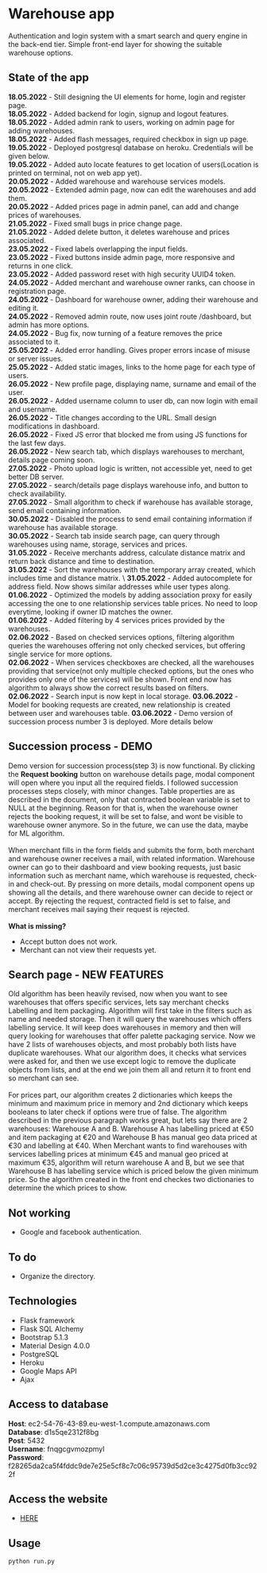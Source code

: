 # Warehouse app 
Authentication and login system with a smart search and query engine in the back-end tier. Simple front-end layer for showing the suitable warehouse options.

## State of the app
****18.05.2022**** - Still designing the UI elements for home, login and register page. \
**18.05.2022** - Added backend for login, signup and logout features. \
**18.05.2022** - Added admin rank to users, working on admin page for adding warehouses. \
**18.05.2022** - Added flash messages, required checkbox in sign up page. \
**19.05.2022** - Deployed postgresql database on heroku. Credentials will be given below. \
**19.05.2022** - Added auto locate features to get location of users(Location is printed on terminal, not on web app yet). \
**20.05.2022** - Added warehouse and warehouse services models. \
**20.05.2022** - Extended admin page, now can edit the warehouses and add them. \
**20.05.2022** - Added prices page in admin panel, can add and change prices of warehouses. \
**21.05.2022** - Fixed small bugs in price change page. \
**21.05.2022** - Added delete button, it deletes warehouse and prices associated. \
**23.05.2022** - Fixed labels overlapping the input fields. \
**23.05.2022** - Fixed buttons inside admin page, more responsive and returns in one click.  \
**23.05.2022** - Added password reset with high security UUID4 token. \
**24.05.2022** - Added merchant and warehouse owner ranks, can choose in registration page. \
**24.05.2022** - Dashboard for warehouse owner, adding their warehouse and editing it. \
**24.05.2022** - Removed admin route, now uses joint route /dashboard, but admin has more options. \
**24.05.2022** - Bug fix, now turning of a feature removes the price associated to it.  \
**25.05.2022** - Added error handling. Gives proper errors incase of misuse or server issues. \
**25.05.2022** - Added static images, links to the home page for each type of users.  \
**26.05.2022** - New profile page, displaying name, surname and email of the user. \
**26.05.2022** - Added username column to user db, can now login with email and username. \
**26.05.2022** - Title changes according to the URL. Small design modifications in dashboard. \
**26.05.2022** - Fixed JS error that blocked me from using JS functions for the last few days. \
**26.05.2022** - New search tab, which displays warehouses to merchant, details page coming soon. \
**27.05.2022** - Photo upload logic is written, not accessible yet, need to get better DB server. \
**27.05.2022** - search/details page displays warehouse info, and button to check availability. \
**27.05.2022** - Small algorithm to check if warehouse has available storage, send email containing information. \
**30.05.2022** - Disabled the process to send email containing information if warehouse has available storage. \
**30.05.2022** - Search tab inside search page, can query through warehouses using name, storage, services and prices. \
**31.05.2022** - Receive merchants address, calculate distance matrix and return back distance and time to destination. \
**31.05.2022** - Sort the warehouses with the temporary array created, which includes time and distance matrix. \ 
**31.05.2022** - Added autocomplete for address field. Now shows similar addresses while user types along. \
**01.06.2022** - Optimized the models by adding association proxy for easily accessing the one to one relationship services table prices. No need to loop everytime, looking if owner ID matches the owner. \
**01.06.2022** - Added filtering by 4 services prices provided by the warehouses. \
**02.06.2022** - Based on checked services options, filtering algorithm queries the warehouses offering not only checked services, but offering single service for more options. \
**02.06.2022** - When services checkboxes are checked, all the warehouses providing that service(not only multiple checked options, but the ones who provides only one of the services) will be shown. Front end now has algorithm to always show the correct results based on filters. \
**02.06.2022** - Search input is now kept in local storage.
**03.06.2022** - Model for booking requests are created, new relationship is created between user and warehouses table.
**03.06.2022** - Demo version of succession process number 3 is deployed. More details below

## Succession process - DEMO
Demo version for succession process(step 3) is now functional. By clicking the **Request booking** button on warehouse details page, modal component will open where you input all the required fields. I followed succession processes steps closely, with minor changes. Table properties are as described in the document, only that contracted boolean variable is set to NULL at the beginning. Reason for that is, when the warehouse owner rejects the booking request, it will be set to false, and wont be visible to warehouse owner anymore. So in the future, we can use the data, maybe for ML algorithm. 
\
\
When merchant fills in the form fields and submits the form, both merchant and warehouse owner receives a mail, with related information. Warehouse owner can go to their dashboard and view booking requests, just basic information such as merchant name, which warehouse is requested, check-in and check-out. By pressing on more details, modal component opens up showing all the details, and there warehouse owner can decide to reject or accept. By rejecting the request, contracted field is set to false, and merchant receives mail saying their request is rejected. 
\
\
**What is missing?**
- Accept button does not work.
- Merchant can not view their requests yet.

## Search page - NEW FEATURES
Old algorithm has been heavily revised, now when you want to see warehouses that offers specific services, lets say merchant checks Labelling and Item packaging. Algorithm will first take in the filters such as name and needed storage. Then it will query the warehouses which offers labelling service. It will keep does warehouses in memory and then will query looking for warehouses that offer palette packaging service. Now we have 2 lists of warehouses objects, and most probably both lists have duplicate warehouses. What our algorithm does, it checks what services were asked for, and then we use except logic to remove the duplicate objects from lists, and at the end we join them all and return it to front end so merchant can see. 
\
\
For prices part, our algorithm creates 2 dictionaries which keeps the minimum and maximum price in memory and 2nd dictionary which keeps booleans to later check if options were true of false. The algorithm described in the previous paragraph works great, but lets say there are 2 warehouses: Warehouse A and B. Warehouse A has labelling priced at €50 and item packaging at €20 and Warehouse B has manual geo data priced at €30 and labelling at €40. When Merchant wants to find warehouses with services labelling prices at minimum €45 and manual geo priced at maximum €35, algorithm will return warehouse A and B, but we see that Warehouse B has labelling service which is priced below the given minimum price. So the algorithm created in the front end checkes two dictionaries to determine the which prices to show.

## Not working
- Google and facebook authentication.

## To do
- Organize the directory.

## Technologies

- Flask framework 
- Flask SQL Alchemy
- Bootstrap 5.1.3
- Material Design 4.0.0
- PostgreSQL
- Heroku
- Google Maps API
- Ajax

## Access to database
**Host**:      ec2-54-76-43-89.eu-west-1.compute.amazonaws.com \
**Database**:  d1s5qe2312f8bg \
**Post**:      5432 \
**Username**:  fnqgcgvmozpmyl \
**Password**:  f28265da2ca5f4fddc9de7e25e5cf8c7c06c95739d5d2ce3c4275d0fb3cc922f 

## Access the website
- [HERE](warehouse-thesis.herokuapp.com)
## Usage

```python
python run.py
```

